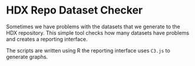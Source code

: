 HDX Repo Dataset Checker
========================

Sometimes we have problems with the datasets that we generate to the HDX repository. This simple tool checks how many datasets have problems and creates a reporting interface.

The scripts are written using R the reporting interface uses `C3.js` to generate graphs.